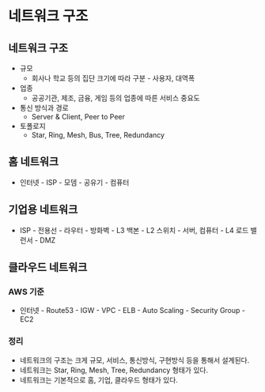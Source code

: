 # 네트워크 구조
## 네트워크 구조
- 규모
    - 회사나 학교 등의 집단 크기에 따라 구분 - 사용자, 대역폭
- 업종
    - 공공기관, 제조, 금융, 게임 등의 업종에 따른 서비스 중요도
- 통신 방식과 경로
    - Server & Client, Peer to Peer
- 토폴로지
    - Star, Ring, Mesh, Bus, Tree, Redundancy

## 홈 네트워크
- 인터넷 - ISP - 모뎀 - 공유기 - 컴퓨터

## 기업용 네트워크
- ISP - 전용선 - 라우터 - 방화벽 - L3 백본 - L2 스위치 - 서버, 컴퓨터 - L4 로드 밸런서 - DMZ

## 클라우드 네트워크
### AWS 기준
- 인터넷 - Route53 - IGW - VPC - ELB - Auto Scaling - Security Group - EC2

### 정리
- 네트워크의 구조는 크게 규모, 서비스, 통신방식, 구현방식 등을 통해서 설계된다.
- 네트워크는 Star, Ring, Mesh, Tree, Redundancy 형태가 있다.
- 네트워크는 기본적으로 홈, 기업, 클라우드 형태가 있다.

